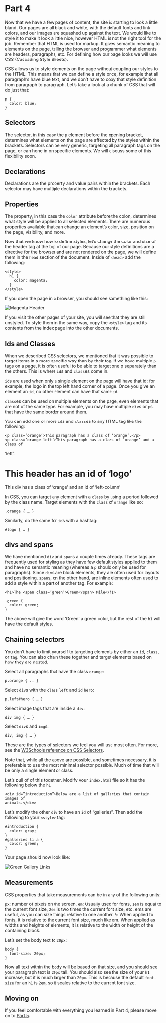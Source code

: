 # Part 4

Now that we have a few pages of content, the site is starting to look a little
bland. Our pages are all black and white, with the default fonts and link
colors, and our images are squashed up against the text. We would like to style
it to make it look a little nice, however HTML is not the right tool for the
job. Remember that HTML is used for markup. It gives semantic meaning to
elements on the page, telling the browser and programmer what elements are
headers, paragraphs, etc. For defining how our page looks we will use CSS
(Cascading Style Sheets).

CSS allows us to style elements on the page without coupling our styles to the
HTML. This means that we can define a style once, for example that all
paragraph’s have blue text, and we don’t have to copy that style definition from
paragraph to paragraph. Let’s take a look at a chunk of CSS that will do just
that:

    p {
      color: blue;
    }

## Selectors

The selector, in this case the `p` element before the opening bracket,
determines what elements on the page are affected by the styles within the
brackets. Selectors can be very generic, targeting all paragraph tags on the
page, or can hone in on specific elements. We will discuss some of this
flexibility soon.

## Declarations

Declarations are the property and value pairs within the brackets. Each selector
may have multiple declarations within the brackets.

## Properties

The property, in this case the `color` attribute before the colon, determines
what style will be applied to all selected elements. There are numerous
properties available that can change an element’s color, size, position on the
page, visibility, and more.

Now that we know how to define styles, let’s change the color and size of the
header tag at the top of our page. Because our style definitions are a directive
for the browser and are not rendered on the page, we will define them in the
`head` section of the document. Inside of `<head>` add the following:

    <style>
      h1 {
        color: magenta;
      }
    </style>

If you open the page in a browser, you should see something like this:

![Magenta Header][magenta_header]

If you visit the other pages of your site, you will see that they are still
unstyled. To style them in the same way, copy the `<style>` tag and its contents
from the index page into the other documents.

## Ids and Classes

When we described CSS selectors, we mentioned that it was possible to target
items in a more specific way than by their tag. If we have multiple `p` tags on
a page, it is often useful to be able to target one p separately than the
others. This is where `id`s and `class`es come in.

`id`s are used when only a single element on the page will have that id; for
example, the logo in the top left hand corner of a page. Once you give an
element an `id`, no other element can have that same `id`.

`class`es can be used on multiple elements on the page, even elements that are not
of the same type. For example, you may have multiple `div`s or `p`s that have the
same border around them.

You can add one or more `id`s and `class`es to any HTML tag like the following:

    <p class=’orange’>This paragraph has a class of ‘orange’.</p>
    <p class=’orange left’>This paragraph has a class of ‘orange’ and a class of
  ‘left’.</p>
    <h1 id=’logo’>This header has an id of ‘logo’</h1>
    <div class=’orange’ id=’left-column’>
  This div has a class of ‘orange’ and an id of ‘left-column’
  </div>

In CSS, you can target any element with a `class` by using a period followed by
the class name. Target elements with the `class` of `orange` like so:

    .orange { … }

Similarly, do the same for `id`s with a hashtag:

    #logo { … }

## divs and spans

We have mentioned `div` and `span`s a couple times already. These tags are
frequently used for styling as they have few default styles applied to them and
have no semantic meaning (whereas a `p` should only be used for paragraphs). Since
`div`s are block elements, they are often used for layouts and positioning.
`span`s, on the other hand, are inline elements often used to add a style within a
part of another tag. For example:

    <h1>The <span class=’green’>Green</span> Mile</h1>

    .green {
      color: green;
    }

The above will give the word ‘Green’ a green color, but the rest of the `h1` will
have the default styles.

## Chaining selectors

You don’t have to limit yourself to targeting elements by either an `id`,
`class`, or `tag`. You can also chain these together and target elements based on
how they are nested.

Select all paragraphs that have the class `orange`:

    p.orange { .. }

Select `div`s with the `class` `left` and `id` `hero`:

    p.left#hero { … }

Select image tags that are inside a `div`:

    div img { … }

Select `div`s and `img`s:

    div, img { … }

These are the types of selectors we feel you will use most often. For more, see
the [W3Schools reference on CSS Selectors][w3schools_css_selectors].

Note that, while all the above are possible, and sometimes necessary, it is
preferable to use the most minimal selector possible. Much of time that will be
only a single element or class.

Let’s pull of of this together. Modify your `index.html` file so it has the
following below the `h1`

    <div id=”introduction”>Below are a list of galleries that contain images of
    animals.</div>

Let’s modify the other `div` to have an `id` of “galleries”. Then add the following
to your `<style>` tag:

    #introduction {
      color: gray;
    }
    #galleries li a {
      color: green;
    }

Your page should now look like:

![Green Gallery Links][green_gallery_links]

## Measurements

CSS properties that take measurements can be in any of the following units:

`px`: number of pixels on the screen.
`em`: Usually used for fonts, `1em` is equal to the current font size, `2em` is two
times the current font size, etc. ems are useful, as you can size things
relative to one another.
`%`: When applied to fonts, it is relative to the current font size, much like em.
When applied as widths and heights of elements, it is relative to the width or
height of the containing block.

Let’s set the body text to `20px`:

    body {
      font-size: 20px;
    }

Now all text within the body will be based on that size, and you should see your
paragraph text is `20px` tall. You should also see the size of your `h1` increase,
but it is much larger than `20px`. This is because the default `font-size` for an
`h1` is `2em`, so it scales relative to the current font size.

## Moving on

If you feel comfortable with everything you learned in Part 4, please move on to
[Part 5][part_5].

[magenta_header]: images/magenta_header.png
[w3schools_css_selectors]: http://www.w3schools.com/cssref/css_selectors.asp
[green_gallery_links]: images/green_gallery_links.png
[part_5]: part_5.md
